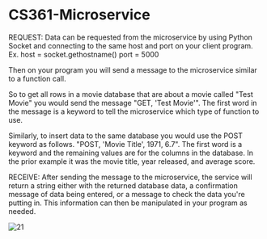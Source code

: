 # CS361-Microservice

REQUEST:
Data can be requested from the microservice by using Python Socket and connecting to the same host and port on your client program.
Ex. host = socket.gethostname() port = 5000

Then on your program you will send a message to the microservice similar to a function call.

So to get all rows in a movie database that are about a movie called "Test Movie" you would send the message "GET, 'Test Movie'". The first word in the message is a keyword to tell the microservice which type of function to use.

Similarly, to insert data to the same database you would use the POST keyword as follows. "POST, 'Movie Title', 1971, 6.7". The first word is a keyword and the remaining values are for the columns in the database. In the prior example it was the movie title, year released, and average score.

RECEIVE:
After sending the message to the microservice, the service will return a string either with the returned database data, a confirmation message of data being entered, or a message to check the data you're putting in. This information can then be manipulated in your program as needed.

![21](https://user-images.githubusercontent.com/71803404/199147555-8dcf3ccd-a9df-437e-92fe-b188be9f489a.PNG)
